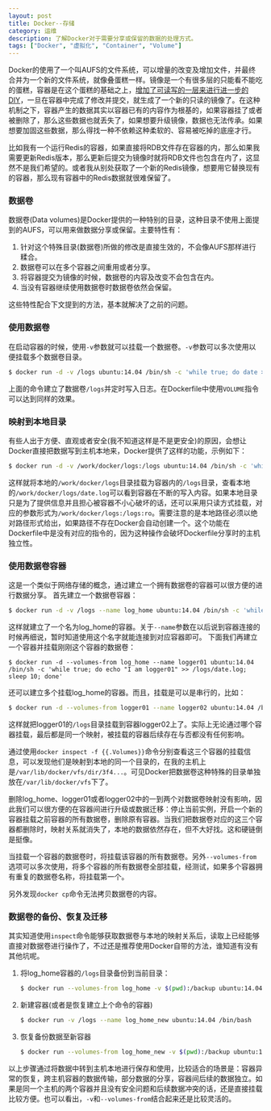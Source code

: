 ```yaml
---
layout: post
title: Docker--存储
category: 运维
description: 了解Docker对于需要分享或保留的数据的处理方式。
tags: ["Docker", "虚拟化", "Container", "Volume"]
---
```


Docker的使用了一个叫AUFS的文件系统，可以增量的改变及增加文件，并最终合并为一个新的文件系统，就像叠蛋糕一样。镜像是一个有很多层的只能看不能吃的蛋糕，容器是在这个蛋糕的基础之上，[增加了可读写的一层来进行进一步的DIY][1]，一旦在容器中完成了修改并提交，就生成了一个新的只读的镜像了。在这种机制之下，容器产生的数据其实以容器已有的内容作为根基的，如果容器挂了或者被删除了，那么这些数据也就丢失了，如果想要升级镜像，数据也无法传承。如果想要加固这些数据，那么得找一种不依赖这种柔软的、容易被吃掉的底座才行。

比如我有一个运行Redis的容器，如果直接将RDB文件存在容器的内，那么如果我需要更新Redis版本，那么更新后提交为镜像时就将RDB文件也包含在内了，这显然不是我们希望的。或者我从别处获取了一个新的Redis镜像，想要用它替换现有的容器，那么现有容器中的Redis数据就很难保留了。

### 数据卷
数据卷(Data volumes)是Docker提供的一种特别的目录，这种目录不使用上面提到的AUFS，可以用来做数据分享或保留。主要特性有：

1. 针对这个特殊目录(数据卷)所做的修改是直接生效的，不会像AUFS那样进行糅合。
2. 数据卷可以在多个容器之间重用或者分享。
3. 将容器提交为镜像的时候，数据卷的内容及改变不会包含在内。
4. 当没有容器继续使用数据卷时数据卷依然会保留。

这些特性配合下文提到的方法，基本就解决了之前的问题。

### 使用数据卷
在启动容器的时候，使用`-v`参数就可以挂载一个数据卷。`-v`参数可以多次使用以便挂载多个数据卷目录。

```sh
$ docker run -d -v /logs ubuntu:14.04 /bin/sh -c 'while true; do date >> /logs/date.log; sleep 1; done'
```

上面的命令建立了数据卷`/logs`并定时写入日志。在Dockerfile中使用`VOLUME`指令可以达到同样的效果。

### 映射到本地目录
有些人出于方便、直观或者安全(我不知道这样是不是更安全)的原因，会想让Docker直接把数据写到主机本地来，Docker提供了这样的功能，示例如下：

```sh
$ docker run -d -v /work/docker/logs:/logs ubuntu:14.04 /bin/sh -c 'while true; do date >> /logs/date.log; sleep 1; done'
```

这样就将本地的`/work/docker/logs`目录挂载为容器内的`/logs`目录，查看本地的`/work/docker/logs/date.log`可以看到容器在不断的写入内容。如果本地目录只是为了提供信息并且担心被容器不小心破坏的话，还可以采用只读方式挂载，对应的参数形式为`/work/docker/logs:/logs:ro`。需要注意的是本地路径必须以绝对路径形式给出，如果路径不存在Docker会自动创建一个。这个功能在Dockerfile中是没有对应的指令的，因为这种操作会破坏Dockerfile分享时的主机独立性。

### 使用数据卷容器
这是一个类似于网络存储的概念，通过建立一个拥有数据卷的容器可以很方便的进行数据分享。
首先建立一个数据卷容器：

```sh
$ docker run -d -v /logs --name log_home ubuntu:14.04 /bin/sh -c 'while true; do date >> /logs/date.log; sleep 10; done'
```

这样就建立了一个名为log_home的容器。关于`--name`参数在以后说到容器连接的时候再细说，暂时知道使用这个名字就能连接到对应容器即可。
下面我们再建立一个容器并挂载刚刚这个容器的数据卷：

```
$ docker run -d --volumes-from log_home --name logger01 ubuntu:14.04 /bin/sh -c 'while true; do echo "I am logger01" >> /logs/date.log; sleep 10; done'
```
还可以建立多个挂载log_home的容器。而且，挂载是可以是串行的，比如：

```sh
$ docker run -d --volumes-from logger01 --name logger02 ubuntu:14.04 /bin/sh -c 'while true; do echo "I am logger02" >> /logs/date.log; sleep 10; done'
```

这样就把logger01的`/logs`目录挂载到容器logger02上了。实际上无论通过哪个容器挂载，最后都是同一个映射，被挂载的容器后续存在与否都没有任何影响。

通过使用`docker inspect -f {{.Volumes}}`命令分别查看这三个容器的挂载信息，可以发现他们是映射到本地的同一个目录的，在我的主机上是`/var/lib/docker/vfs/dir/3f4...`。可见Docker把数据卷这种特殊的目录单独放在`/var/lib/docker/vfs`下了。

删除log_home、logger01或者logger02中的一到两个对数据卷映射没有影响，因此我们可以很方便的在容器间进行升级或数据迁移：停止当前实例，开启一个新的容器挂载之前容器的所有数据卷，删除原有容器。当我们把数据卷对应的这三个容器都删除时，映射关系就消失了，本地的数据依然存在，但不大好找。这和硬链倒是挺像。

当挂载一个容器的数据卷时，将挂载该容器的所有数据卷。另外`--volumes-from`选项可以多次使用，将多个容器的所有数据卷全部挂载，经测试，如果多个容器拥有重复的数据卷名称，将挂载第一个。

另外发现`docker cp`命令无法拷贝数据卷的内容。

### 数据卷的备份、恢复及迁移
其实知道使用`inspect`命令能够获取数据卷与本地的映射关系后，读取上已经能够直接对数据卷进行操作了，不过还是推荐使用Docker自带的方法，谁知道有没有其他坑呢。

1. 将log_home容器的`/logs`目录备份到当前目录：

    ```sh
    $ docker run --volumes-from log_home -v $(pwd):/backup ubuntu:14.04 tar cvf /backup/backup.tar /logs
    ```
2. 新建容器(或者是恢复建立上个命令的容器)

    ```sh
    $ docker run -v /logs --name log_home_new ubuntu:14.04 /bin/bash
    ```
3. 恢复备份数据至新容器

    ```sh
    $ docker run --volumes-from log_home_new -v $(pwd):/backup ubuntu:14.04 tar xvf /backup/backup.tar
    ```

以上步骤通过将数据中转到主机本地进行保存和使用，比较适合的场景是：容器异常的恢复，跨主机容器的数据传输，部分数据的分享，容器间后续的数据独立。如果是同一个主机的两个容器并且没有安全问题和后续数据冲突的话，还是直接挂载比较方便。也可以看出，`-v`和`--volumes-from`结合起来还是比较灵活的。

[1]: http://docs.docker.com/terms/layer/#ufs-def
